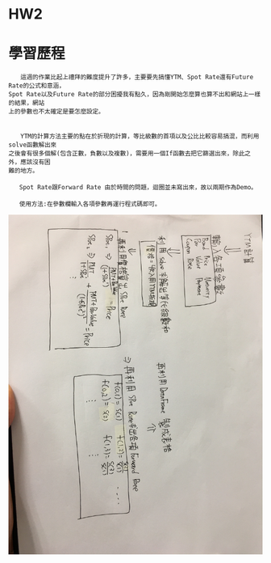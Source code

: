 # HW2
__學習歷程__
=============
    　　這週的作業比起上禮拜的難度提升了許多，主要要先搞懂YTM、Spot Rate還有Future Rate的公式和意涵，
    Spot Rate以及Future Rate的部分困擾我有點久，因為剛開始怎麼算也算不出和網站上一樣的結果，網站
    上的參數也不太確定是要怎麼設定。


    　　YTM的計算方法主要的點在於折現的計算，等比級數的首項以及公比比較容易搞混，而利用solve函數解出來
    之後會有很多個解(包含正數，負數以及複數)，需要用一個If函數去把它篩選出來，除此之外，應該沒有困
    難的地方。
    
       Spot Rate跟Forward Rate 由於時間的問題，迴圈並未寫出來，故以兩期作為Demo。
       
       使用方法:在參數欄輸入各項參數再運行程式碼即可。
![HW2流程圖.jpg](HW2流程圖.jpg)
